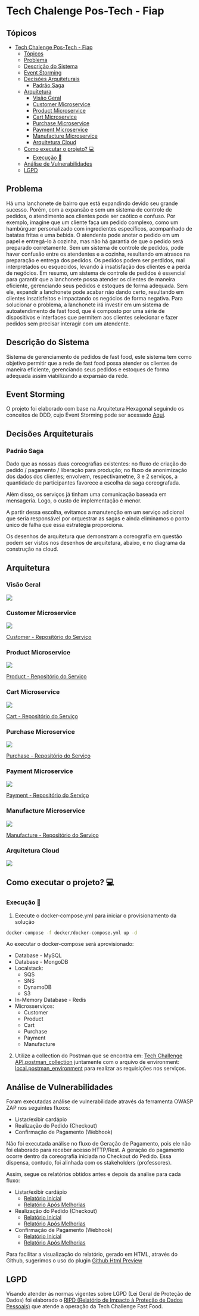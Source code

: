 # Tech Chalenge Pos-Tech - Fiap

## Tópicos

- [Tech Chalenge Pos-Tech - Fiap](#tech-chalenge-pos-tech---fiap)
  - [Tópicos](#tópicos)
  - [Problema](#problema)
  - [Descrição do Sistema](#descrição-do-sistema)
  - [Event Storming](#event-storming)
  - [Decisões Arquiteturais](#decisões-arquiteturais)
    - [Padrão Saga](#padrão-saga)
  - [Arquitetura](#arquitetura)
    - [Visão Geral](#visão-geral)
    - [Customer Microservice](#customer-microservice)
    - [Product Microservice](#product-microservice)
    - [Cart Microservice](#cart-microservice)
    - [Purchase Microservice](#purchase-microservice)
    - [Payment Microservice](#payment-microservice)
    - [Manufacture Microservice](#manufacture-microservice)
    - [Arquitetura Cloud](#arquitetura-cloud)
  - [Como executar o projeto? 💻](#como-executar-o-projeto-)
    - [Execução 🏃](#execução-)
  - [Análise de Vulnerabilidades](#análise-de-vulnerabilidades)
  - [LGPD](#lgpd)



## Problema
Há uma lanchonete de bairro que está expandindo devido seu grande sucesso. Porém, com a expansão e sem um sistema de controle de pedidos, o atendimento aos clientes pode ser caótico e confuso. Por exemplo, imagine que um cliente faça um pedido complexo, como um hambúrguer personalizado com ingredientes específicos, acompanhado de batatas fritas e uma bebida. O atendente pode anotar o pedido em um papel e entregá-lo à cozinha, mas não há garantia de que o pedido será preparado corretamente. Sem um sistema de controle de pedidos, pode haver confusão entre os atendentes e a cozinha, resultando em atrasos na preparação e entrega dos pedidos. Os pedidos podem ser perdidos, mal interpretados ou esquecidos, levando à insatisfação dos clientes e a perda de negócios. Em resumo, um sistema de controle de pedidos é essencial para garantir que a lanchonete possa atender os clientes de maneira eficiente, gerenciando seus pedidos e estoques de forma adequada. Sem ele, expandir a lanchonete pode acabar não dando certo, resultando em clientes insatisfeitos e impactando os negócios de forma negativa. Para solucionar o problema, a lanchonete irá investir em um sistema de autoatendimento de fast food, que é composto por uma série de dispositivos e interfaces que permitem aos clientes selecionar e fazer pedidos sem precisar interagir com um atendente.

## Descrição do Sistema
Sistema de gerenciamento de pedidos de fast food, este sistema tem como objetivo permitir que a rede de fast food possa atender os clientes de maneira eficiente, gerenciando seus pedidos e estoques de forma adequada assim viabilizando a expansão da rede. 

## Event Storming

O projeto foi elaborado com base na Arquitetura Hexagonal seguindo os conceitos de DDD, cujo Event Storming pode ser acessado [Aqui](https://miro.com/app/board/uXjVM5IDnUo=/?share_link_id=798761038531).

## Decisões Arquiteturais

### Padrão Saga

Dado que as nossas duas coreografias existentes: no fluxo de criação do pedido / pagamento / liberação para produção; no fluxo de anonimização dos dados dos clientes; envolvem, respectivametne, 3 e 2 serviços, a quantidade de participantes favorece a escolha da saga coreografada. 

Além disso, os serviços já tinham uma comunicação baseada em mensageria. Logo, o custo de implementação é menor.

A partir dessa escolha, evitamos a manutenção em um serviço adicional que seria responsável por orquestrar as sagas e ainda eliminamos o ponto único de falha que essa estratégia proporciona.

Os desenhos de arquitetura que demonstram a coreografia em questão podem ser vistos nos desenhos de arquitetura, abaixo, e no diagrama da construção na cloud.

## Arquitetura

### Visão Geral

<img src="./doc/c4/microservices-c1.png">

### Customer Microservice

<img src="./doc/c4/customer-microservice-c2.png">

[Customer - Repositório do Serviço](https://github.com/fiap-postech/customer-microservice)

### Product Microservice

<img src="./doc/c4/product-microservice-c2.png">

[Product - Repositório do Serviço](https://github.com/fiap-postech/product-microservice)

### Cart Microservice

<img src="./doc/c4/cart-microservice-c2.png">

[Cart - Repositório do Serviço](https://github.com/fiap-postech/cart-microservice)

### Purchase Microservice

<img src="./doc/c4/purchase-microservice-c2.png">

[Purchase - Repositório do Serviço](https://github.com/fiap-postech/purchase-microservice)

### Payment Microservice

<img src="./doc/c4/payment-microservice-c2.png">

[Payment - Repositório do Serviço](https://github.com/fiap-postech/payment-microservice)

### Manufacture Microservice

<img src="./doc/c4/manufacture-microservice-c2.png">

[Manufacture - Repositório do Serviço](https://github.com/fiap-postech/manufacture-microservice)

### Arquitetura Cloud

<img src="./doc/cloud/tech-challenge-architecture-cloud.png">

## Como executar o projeto? 💻

### Execução 🏃

1. Execute o docker-compose.yml para iniciar o provisionamento da solução
```sh
docker-compose -f docker/docker-compose.yml up -d
```
Ao executar o docker-compose será aprovisionado:
* Database - MySQL 
* Database - MongoDB
* Localstack:
  * SQS
  * SNS
  * DynamoDB
  * S3
* In-Memory Database - Redis
* Microsserviços:
  * Customer
  * Product
  * Cart
  * Purchase
  * Payment
  * Manufacture

 2. Utilize a collection do Postman que se encontra em: [Tech Challenge API.postman_collection](./doc/postman/Tech%20Challenge%20API.postman_collection.json) juntamente com o arquivo de environment: [local.postman_environment](./doc/postman/local.postman_environment.json) para realizar as requisições nos serviços.
 

## Análise de Vulnerabilidades

Foram executadas análise de vulnerabilidade através da ferramenta OWASP ZAP nos seguintes fluxos:

- Listar/exibir cardápio
- Realização do Pedido (Checkout)
- Confirmação de Pagamento (Webhook)

Não foi executada análise no fluxo de Geração de Pagamento, pois ele não foi elaborado para receber acesso HTTP/Rest. A geração do pagamento ocorre dentro da coreografia iniciada no Checkout do Pedido. Essa dispensa, contudo, foi alinhada com os stakeholders (professores).

Assim, segue os relatórios obtidos antes e depois da análise para cada fluxo:

- Listar/exibir cardápio
  - [Relatório Inicial](/doc/owasp/reports/antes/2024-03-14-ZAP-Report-Cardápio.html)
  - [Relatório Após Melhorias](/doc/owasp/reports/depois/2024-03-14-ZAP-Report-Cardápio.html)
- Realização do Pedido (Checkout)
  - [Relatório Inicial](/doc/owasp/reports/antes/2024-03-14-ZAP-Report-Checkout.html)
  - [Relatório Após Melhorias](/doc/owasp/reports/depois/2024-03-14-ZAP-Report-Checkout.html)
- Confirmação de Pagamento (Webhook)
  - [Relatório Inicial](/doc/owasp/reports/antes/2024-03-14-ZAP-Report-Confirmação_Pagamento.html)
  - [Relatório Após Melhorias](/doc/owasp/reports/depois/2024-03-14-ZAP-Report-Confirmação_Pagamento.html)

Para facilitar a visualização do relatório, gerado em HTML, através do Github, sugerimos o uso do plugin [Github Html Preview](https://chromewebstore.google.com/detail/github-html-preview/pmpjligbgooljdpakhophgddmcipglna?pli=1)

## LGPD

Visando atender às normas vigentes sobre LGPD (Lei Geral de Proteção de Dados) foi elaborado o [RIPD (Relatório de Impacto à Proteção de Dados Pessoais)](/doc/lgpd/tech_challenge_ripd.pdf) que atende a operação da Tech Challenge Fast Food.
